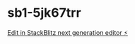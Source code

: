 # sb1-5jk67trr

[Edit in StackBlitz next generation editor ⚡️](https://stackblitz.com/~/github.com/RealStevie/sb1-5jk67trr)